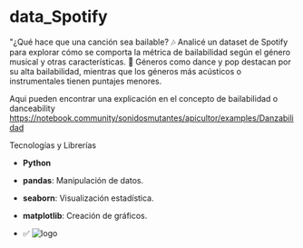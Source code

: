 # data_Spotify

"¿Qué hace que una canción sea bailable? 🎶 Analicé un dataset de Spotify para explorar cómo se comporta la métrica de bailabilidad según el género musical y otras características.
💃 Géneros como dance y pop destacan por su alta bailabilidad, mientras que los géneros más acústicos o instrumentales tienen puntajes menores.

Aqui pueden encontrar una explicación en el concepto de bailabilidad o danceability https://notebook.community/sonidosmutantes/apicultor/examples/Danzabilidad

Tecnologías y Librerías
- **Python**
- **pandas**: Manipulación de datos.
- **seaborn**: Visualización estadística.
- **matplotlib**: Creación de gráficos.

- ✅
![logo](https://github.com/user-attachments/assets/18b53d49-e9a0-43ae-9899-f4ffe68577be)
